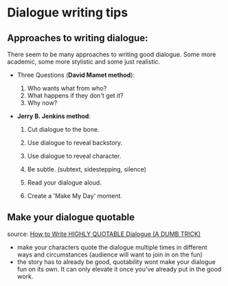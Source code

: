 # Dialogue writing tips

## Approaches to writing dialogue:

There seem to be many approaches to writing good dialogue. Some more academic, some more stylistic and some just realistic.

* Three Questions (**David Mamet method**):

    1. Who wants what from who?
    2. What happens if they don't get it?
    3. Why now?

* **Jerry B. Jenkins method**:

    1. Cut dialogue to the bone.
    2. Use dialogue to reveal backstory.
    3. Use dialogue to reveal character.
    4. Be subtle. (subtext, sidestepping, silence)

    5. Read your dialogue aloud.
    6. Create a 'Make My Day' moment.

## Make your dialogue quotable

source: [How to Write HIGHLY QUOTABLE Dialogue (A DUMB TRICK)](https://www.youtube.com/watch?v=IF6IbTH8WZ0)

* make your characters quote the dialogue multiple times in different ways and circumstances (audience will want to join in on the fun)
* the story has to already be good, quotability wont make your dialogue fun on its own. It can only elevate it once you've already put in the good work.
